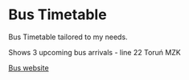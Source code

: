 # Bus Timetable

Bus Timetable tailored to my needs.

Shows 3 upcoming bus arrivals - line 22 Toruń MZK

[Bus website](https://bartoshr.github.io/bus/)

